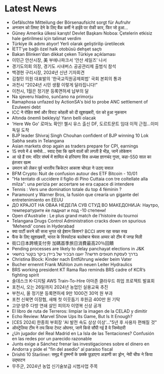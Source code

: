 # Latest News
-  Gefälschte Mitteilung der Börsenaufsicht sorgt für Aufruhr
-  अनजान को लिफ्ट देने के लिए बैंक कर्मी ने हाईवे पर रोकी कार, फिर जो हुआ...
-  Güney Amerika ülkesi karıştı! Devlet Başkanı Noboa: Çetelerin etkisiz hale getirilmesi için talimat verdim
-  Türkiye ilk adımı atıyor! Yerli olarak geliştirilip üretilecek
-  İETT'ye bağlı özel halk otobüsü dehşet saçtı
-  Bakan Blinken'dan dikkat çeken Türkiye açıklaması
-  이민근 안산시장, 美 부에나파크서 ‘안산 세일즈’ 나서
-  경기도의회 의장, 경기도 시내버스 공공관리제 출범식 참석
-  백경현 구리시장, 2024년 신년 기자회견
-  김철민 의원 대표발의 '한국교직원공제회법' 국회 본회의 통과
-  과천시 “2024년 시민 생활 이렇게 달라집니다!”
-  이천시, 1월은 정기분 등록면허세 납부의 달
-  Na sjeveru hladno, sunčano na primorju
-  Ramaphosa unfazed by ActionSA's bid to probe ANC settlement of Ezulweni debt
-  ICC ने रोहित शर्मा और विराट कोहली को दी खुशखबरी, पंत को हुआ नुकसान
-  Altında önemli bekleyiş! Yarın belli olacak
-  'Here We Go' 로마노 확인! 첼시 유스 출신 DF, 도르트문트 임대 이적 근접...이미 독일 도착
-  BJP leader Shivraj Singh Chouhan confident of BJP winning 10 Lok Sabha seats in Telangana
-  Asian markets drop again as traders prepare for CPI, earnings
-  15 रुपये में 4 समोसे... स्वाद ऐसा कि खाने वालों की लगती है भीड़, जानें लोकेशन
-  आ रहे हैं राम: मंदिर संघर्ष में शामिल थे हरियाणा विस अध्यक्ष ज्ञानचंद गुप्ता, कहा-550 साल का इंतजार खत्म
-  उमरान को लेकर पूर्व भारतीय क्रिकेटर आकाश चोपड़ा ने उठाए सवाल
-  BFM Crypto: Nuit de confusion autour des ETF Bitcoin - 10/01
-  "Ha tentato di uccidere il figlio di Pino Cuttaia con tre coltellate alla milza": una perizia per accertare se era capace di intendere
-  Tennis : Vers une domination totale du top 4 féminin ?
-  Paramount y Warner Bros, la fusión que crearía un gigante del entretenimiento en EEUU
-  ДО КРАЈОТ НА ОВАА НЕДЕЛА СУВ СТУД ВО МАКЕДОНИЈА: Наутро, температурите ќе паднат и под -10 степени!
-  Open d'Australie : Le plus grand match de l'histoire du tournoi
-  Telangana Drugs Control Administration cracks down on spurious ‘Mehendi’ cones in Hyderabad
-  क्या पार्टी करने की सजा भुगत रहे ईशान किशन? BCCI अपना रहा सख्त रुख
-  फैंस के लिए खुशखबरी, भारत के विस्फोटक बल्लेबाज श्रेयस अय्यर को टीम में जगह मिली
-  街口日本跨境支付夯 加碼首季旅日消費最高20％回饋
-  Pending processes are likely to delay panchayat elections in J&K
-  בדרך לעסקת חטופים חדשה? יועצו הבכיר של ביידן ביקר בקטר בחשאי
-  Christina Block: Kinder nach Entführung wieder beim Vater
-  Bucher ernennt Frank Mühlon zum neuen Leiter Hydraulics
-  BRS working president KT Rama Rao reminds BRS cadre of KCR’s fighting spirit
-  솔데스크 K-디지털 AWS Train-To-Hire 아마존 클라우드 취업 프로젝트 발표회
-  포천시, 오는 26일까지 2024년 농업인 실용교육 추진
-  부천시, 올 정기분 등록면허세 9만 1000건 30억 원 부과
-  포천 신북면 이장협, 새해 첫 이웃돕기 후원금 400만 원 기탁
-  고양·양주 다방 연쇄 살인 피의자 이영복 신상 공개
-  El libro de ruta de Terreros: limpiar la imagen de la CELAD y dimitir
-  Echo Review: Marvel Show Ups Its Game, But Is It Enough?
-  [CES 2024] 한종희 부회장 'AI 발전 속도 상상 이상'…"5년 후 사용자 편해질 것"
-  ऑस्ट्रेलिया टीम ने तय किया टेस्ट ओपनर, जानें किसे सौंपी गई है ये जिम्मेदारी
-  ¿Un jugador del Real Madrid en La Isla de las Tentaciones? Confusión en las redes por un parecido razonable
-  Junts exige a Sánchez frenar las investigaciones sobre el dinero en Andorra y pide el "fin del asedio" al paraíso fiscal
-  Drishti 10 Starliner: समुद्र में दुश्मनों के छक्के छुड़ाएगा अडाणी का ड्रोन, नेवी चीफ ने किया उद्घाटन
-  무주군, 2024년 농업 신기술보급 시범사업 주목
